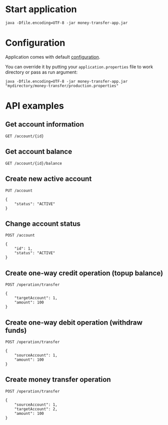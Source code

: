 # Start application
~~~
java -Dfile.encoding=UTF-8 -jar money-transfer-app.jar
~~~
# Configuration
Application comes with default [configuration](src/main/resources/application.properties).

You can override it by putting your `application.properties` file to work directory or pass as run argument:
~~~
java -Dfile.encoding=UTF-8 -jar money-transfer-app.jar "mydirectory/money-transfer/production.properties"
~~~
# API examples
## Get account information
~~~
GET /account/{id} 
~~~
## Get account balance
~~~
GET /account/{id}/balance 
~~~
## Create new active account
~~~
PUT /account

{
    "status": "ACTIVE"
}
~~~
## Change account status
~~~
POST /account

{
    "id": 1,
    "status": "ACTIVE"
}
~~~
## Create one-way credit operation (topup balance)
~~~
POST /operation/transfer

{
    "targetAccount": 1,
    "amount": 100
}
~~~
## Create one-way debit operation (withdraw funds)
~~~
POST /operation/transfer

{
    "sourceAccount": 1,
    "amount": 100
}
~~~
## Create money transfer operation
~~~
POST /operation/transfer

{
    "sourceAccount": 1,
    "targetAccount": 2,
    "amount": 100
}
~~~